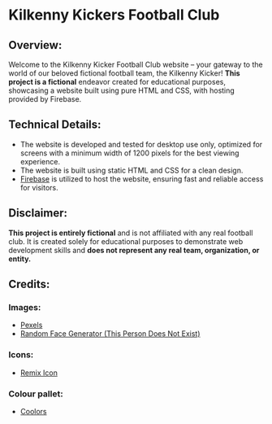 # Kilkenny Kickers Football Club

## Overview:

Welcome to the Kilkenny Kicker Football Club website – your gateway to the world of our beloved fictional football team,
the Kilkenny Kicker! **This project is a fictional** endeavor created for educational purposes, showcasing a website
built using pure HTML and CSS, with hosting provided by Firebase.

## Technical Details:

- The website is developed and tested for desktop use only, optimized for screens with a minimum width of 1200 pixels
  for the best viewing experience.
- The website is built using static HTML and CSS for a clean design.
- [Firebase](https://kilkenny-kickers.web.app/) is utilized to host the website, ensuring fast and reliable access for visitors. 

## Disclaimer:

**This project is entirely fictional** and is not affiliated with any real football club. It is created solely for
educational purposes to demonstrate web development skills and **does not represent any real team, organization, or
entity.**

## Credits:

### Images:

- [Pexels](https://www.pexels.com/)
- [Random Face Generator (This Person Does Not Exist)](https://this-person-does-not-exist.com/en)

### Icons:
- [Remix Icon](https://remixicon.com/)

### Colour pallet:

- [Coolors](https://coolors.co/)